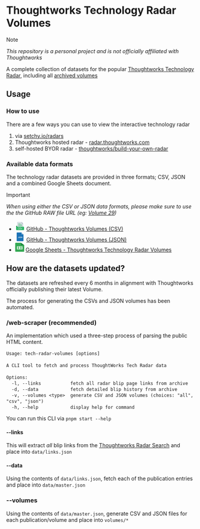# Thoughtworks Technology Radar Volumes

> [!NOTE]  
> _This repository is a personal project and is not officially affiliated with Thoughtworks_

A complete collection of datasets for the popular [Thoughtworks Technology Radar][tw-radar], including all [archived volumes][tw-archive]

## Usage

### How to use

There are a few ways you can use to view the interactive technology radar

1.  via [setchy.io/radars][setchy-radar]
2.  Thoughtworks hosted radar - [radar.thoughtworks.com][tw-byor]
3.  self-hosted BYOR radar - [thoughtworks/build-your-own-radar][github-byor]

### Available data formats

The technology radar datasets are provided in three formats; CSV, JSON and a combined Google Sheets document.

> [!IMPORTANT]
> _When using either the CSV or JSON data formats, please make sure to use the the GitHub RAW file URL (eg: [Volume 29][latest-csv])_

-   <img src="./assets/icons/csv.png" width="26" height="26" alt="CSV"></img> [GitHub - Thoughtworks Volumes (CSV)][volumes-csv]
-   <img src="./assets/icons/json.png" width="26" height="26" alt="JSON"></img> [GitHub - Thoughtworks Volumes (JSON)][volumes-json]
-   <img src="./assets/icons/google-sheets.svg" width="24" height="24" alt="Google Sheets" /> [Google Sheets - Thoughtworks Technology Radar Volumes][volumes-google-sheets]

## How are the datasets updated?

The datasets are refreshed every 6 months in alignment with Thoughtworks officially publishing their latest Volume.

The process for generating the CSVs and JSON volumes has been automated.

### /web-scraper (recommended)

An implementation which used a three-step process of parsing the public HTML content.

```
Usage: tech-radar-volumes [options]

A CLI tool to fetch and process ThoughtWorks Tech Radar data

Options:
  -l, --links           fetch all radar blip page links from archive
  -d, --data            fetch detailed blip history from archive
  -v, --volumes <type>  generate CSV and JSON volumes (choices: "all", "csv", "json")
  -h, --help            display help for command
```

You can run this CLI via `pnpm start --help`

#### --links

This will extract _all_ blip links from the [Thoughtworks Radar Search][tw-search] and place into `data/links.json`

#### --data

Using the contents of `data/links.json`, fetch each of the publication entries and place into `data/master.json`

### --volumes

Using the contents of `data/master.json`, generate CSV and JSON files for each publication/volume and place into `volumes/*`

[setchy-radar]: https://setchy.io/radars

[latest-csv]: https://raw.githubusercontent.com/setchy/thoughtworks-tech-radar-volumes/main/volumes/csv/Thoughtworks%20Technology%20Radar%20Volume%2029%20(Sep%202023).csv
[volumes-csv]: https://github.com/setchy/thoughtworks-tech-radar-volumes/tree/main/volumes/csv
[volumes-json]: https://github.com/setchy/thoughtworks-tech-radar-volumes/tree/main/volumes/json
[volumes-google-sheets]: https://docs.google.com/spreadsheets/d/1VRXOw7EUGBIeM8Khd5GFocxOWT59HRJtqs9-WbB61FI/edit?usp=sharing

[tw-archive]: https://www.thoughtworks.com/radar/archive
[tw-byor]: https://radar.thoughtworks.com/
[tw-radar]: https://www.thoughtworks.com/radar
[tw-search]: https://thoughtworks.com/radar/search

[github-byor]: https://github.com/thoughtworks/build-your-own-radar
